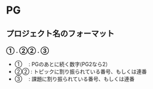 # PG
## プロジェクト名のフォーマット
### ① . ②② . ③
- ①　 : PGのあとに続く数字(PG2なら2）
- ②② : トピックに割り振られている番号、もしくは連番
- ③　 : 課題に割り振られている番号、もしくは連番
